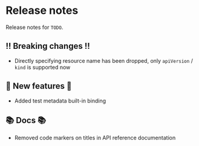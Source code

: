 # Release notes

Release notes for `TODO`.

<!--
## ✨ UI changes ✨

## ⭐ Examples ⭐

## ⛵ Tutorials ⛵

## 🎸 Misc 🎸
-->

## ‼️ Breaking changes ‼️

- Directly specifying resource name has been dropped, only `apiVersion` / `kind` is supported now

## 💫 New features 💫

- Added test metadata built-in binding

## 📚 Docs 📚

- Removed code markers on titles in API reference documentation
